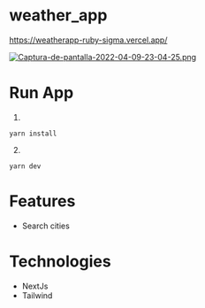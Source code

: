 # weather_app
https://weatherapp-ruby-sigma.vercel.app/

[![Captura-de-pantalla-2022-04-09-23-04-25.png](https://i.postimg.cc/t4ynpyq9/Captura-de-pantalla-2022-04-09-23-04-25.png)](https://postimg.cc/XpHYkRBP)

# Run App
1. 
```
yarn install
```
2. 
  ```
  yarn dev
  ```

# Features
* Search cities
# Technologies
* NextJs
* Tailwind

